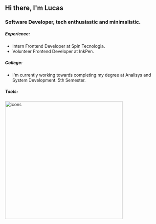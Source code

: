 <h2> Hi there, I'm Lucas </h2>

<h3>Software Developer, tech enthusiastic and minimalistic.</h3>

<h5>Experience:</h5>
<ul>
  <li>
    Intern Frontend Developer at Spin Tecnologia.
  </li>
  <li>
    Volunteer Frontend Developer at InkPen.
  </li>
</ul>

<h5>College:</h5>
<ul>
 <li>
  I'm currently working towards completing my degree at Analisys and System Development. 5th Semester.
 </li>
</ul>

<h5>Tools: </h5>
<img src="https://skillicons.dev/icons?i=js,ts,next,react,tailwind,scss,java,dart,flutter&theme=dark&perline=12" alt="icons" style="width: 24rem"/>


